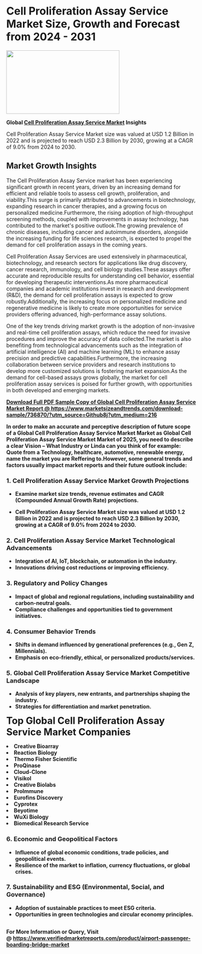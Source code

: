 <H1>Cell Proliferation Assay Service Market Size, Growth and Forecast from 2024 - 2031</H1><img class="aligncenter size-medium wp-image-584254" src="https://thirdeyenews.in/wp-content/uploads/2024/09/Global-Market-Research-300x168.jpeg" alt="" width="300" height="168" /><p><strong>Global&nbsp;<a href="https://www.marketsizeandtrends.com/download-sample/736870/?utm_source=Github8j?utm_medium=216">Cell Proliferation Assay Service Market</a> Insights</strong></p><p>Cell Proliferation Assay Service Market size was valued at USD 1.2 Billion in 2022 and is projected to reach USD 2.3 Billion by 2030, growing at a CAGR of 9.0% from 2024 to 2030.</p><p><h2>Market Growth Insights</h2> <p>The Cell Proliferation Assay Service market has been experiencing significant growth in recent years, driven by an increasing demand for efficient and reliable tools to assess cell growth, proliferation, and viability.This surge is primarily attributed to advancements in biotechnology, expanding research in cancer therapies, and a growing focus on personalized medicine.Furthermore, the rising adoption of high-throughput screening methods, coupled with improvements in assay technology, has contributed to the market's positive outlook.The growing prevalence of chronic diseases, including cancer and autoimmune disorders, alongside the increasing funding for life sciences research, is expected to propel the demand for cell proliferation assays in the coming years.</p> <p><strong><a href="#"></a></strong></p> <p>Cell Proliferation Assay Services are used extensively in pharmaceutical, biotechnology, and research sectors for applications like drug discovery, cancer research, immunology, and cell biology studies.These assays offer accurate and reproducible results for understanding cell behavior, essential for developing therapeutic interventions.As more pharmaceutical companies and academic institutions invest in research and development (R&D), the demand for cell proliferation assays is expected to grow robustly.Additionally, the increasing focus on personalized medicine and regenerative medicine is likely to create more opportunities for service providers offering advanced, high-performance assay solutions.</p> <p>One of the key trends driving market growth is the adoption of non-invasive and real-time cell proliferation assays, which reduce the need for invasive procedures and improve the accuracy of data collected.The market is also benefiting from technological advancements such as the integration of artificial intelligence (AI) and machine learning (ML) to enhance assay precision and predictive capabilities.Furthermore, the increasing collaboration between service providers and research institutions to develop more customized solutions is fostering market expansion.As the demand for cell-based assays grows globally, the market for cell proliferation assay services is poised for further growth, with opportunities in both developed and emerging markets.</p> <p><strong><a href="#"></p><p><span class=""><strong>Download Full PDF Sample Copy of Global Cell Proliferation Assay Service Market Report</strong> @ <a href="https://www.marketsizeandtrends.com/download-sample/736870/?utm_source=Github8j?utm_medium=216" target="_blank">https://www.marketsizeandtrends.com/download-sample/736870/?utm_source=Github8j?utm_medium=216</a></span></p><p>In order to make an accurate and perceptive description of future scope of a Global&nbsp;Cell Proliferation Assay Service Market Market as Global&nbsp;Cell Proliferation Assay Service Market Market of 2025, you need to describe a clear Vision &ndash; What Industry or Linda can you think of for example: Quote from a Technology, healthcare, automotive, renewable energy, name the market you are Reffering to.However, some general trends and factors usually impact market reports and their future outlook include:</p><h3>1.&nbsp;<strong>Cell Proliferation Assay Service Market Growth Projections</strong></h3><ul><li>Examine market size trends, revenue estimates and CAGR (Compounded Annual Growth Rate) projections.</li><li><p>Cell Proliferation Assay Service Market size was valued at USD 1.2 Billion in 2022 and is projected to reach USD 2.3 Billion by 2030, growing at a CAGR of 9.0% from 2024 to 2030.</p></li></ul><h3>2.&nbsp;<strong>Cell Proliferation Assay Service Market Technological Advancements</strong></h3><ul><li>Integration of AI, IoT, blockchain, or automation in the industry.</li><li>Innovations driving cost reductions or improving efficiency.</li></ul><h3>3.&nbsp;<strong>Regulatory and Policy Changes</strong></h3><ul><li>Impact of global and regional regulations, including sustainability and carbon-neutral goals.</li><li>Compliance challenges and opportunities tied to government initiatives.</li></ul><h3>4.&nbsp;<strong>Consumer Behavior Trends</strong></h3><ul><li>Shifts in demand influenced by generational preferences (e.g., Gen Z, Millennials).</li><li>Emphasis on eco-friendly, ethical, or personalized products/services.</li></ul><h3>5.&nbsp;<strong>Global Cell Proliferation Assay Service Market Competitive Landscape</strong></h3><ul><li>Analysis of key players, new entrants, and partnerships shaping the industry.</li><li>Strategies for differentiation and market penetration.</li></ul><p data-pm-slice="1 1 []"><span style="color: inherit; font-family: inherit; font-size: 25px;">Top Global Cell Proliferation Assay Service Market Companies</span></p><div class="" data-test-id=""><p><li>Creative Bioarray</li><li> Reaction Biology</li><li> Thermo Fisher Scientific</li><li> ProQinase</li><li> Cloud-Clone</li><li> Visikol</li><li> Creative Biolabs</li><li> ProImmune</li><li> Eurofins Discovery</li><li> Cyprotex</li><li> Beyotime</li><li> WuXi Biology</li><li> Biomedical Research Service</li></p></div><h3>6.&nbsp;<strong>Economic and Geopolitical Factors</strong></h3><ul><li>Influence of global economic conditions, trade policies, and geopolitical events.</li><li>Resilience of the market to inflation, currency fluctuations, or global crises.</li></ul><h3>7.&nbsp;<strong>Sustainability and ESG (Environmental, Social, and Governance)</strong></h3><ul><li>Adoption of sustainable practices to meet ESG criteria.</li><li>Opportunities in green technologies and circular economy principles.</li></ul><h2><strong style="font-size: 14px;">For More Information or Query, Visit @&nbsp;</strong><a style="background-color: #ffffff; font-size: 14px;" href="https://www.marketsizeandtrends.com/report/cell-proliferation-assay-service-market/" target="_blank">https://www.verifiedmarketreports.com/product/airport-passenger-boarding-bridge-market</a></h2>